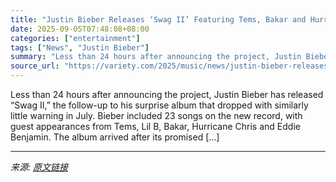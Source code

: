 ```yaml
---
title: "Justin Bieber Releases ‘Swag II’ Featuring Tems, Bakar and Hurricane Chris"
date: 2025-09-05T07:48:08+08:00
categories: ["entertainment"]
tags: ["News", "Justin Bieber"]
summary: "Less than 24 hours after announcing the project, Justin Bieber has released &#8220;Swag II,&#8221; the follow-up to his surprise album that dropped with similarly little warning in July. Bieber includ"
source_url: "https://variety.com/2025/music/news/justin-bieber-releases-swag-2-tems-bakar-hurricane-chris-1236508881/"
---
```


Less than 24 hours after announcing the project, Justin Bieber has released &#8220;Swag II,&#8221; the follow-up to his surprise album that dropped with similarly little warning in July. Bieber included 23 songs on the new record, with guest appearances from Tems, Lil B, Bakar, Hurricane Chris and Eddie Benjamin. The album arrived after its promised [&#8230;]

---

*来源: [原文链接](https://variety.com/2025/music/news/justin-bieber-releases-swag-2-tems-bakar-hurricane-chris-1236508881/)*
